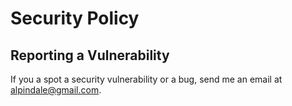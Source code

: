 # Security Policy


## Reporting a Vulnerability

If you a spot a security vulnerability or a bug, send me an email at alpindale@gmail.com.
